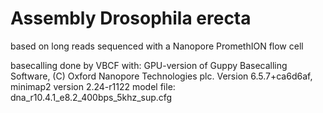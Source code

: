 # Assembly Drosophila erecta

based on long reads sequenced with a Nanopore PromethION flow cell

basecalling done by VBCF with:
GPU-version of Guppy Basecalling Software, (C) Oxford Nanopore Technologies plc. Version 6.5.7+ca6d6af, minimap2 version 2.24-r1122
model file: dna_r10.4.1_e8.2_400bps_5khz_sup.cfg
